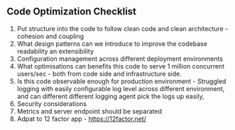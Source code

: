 ## Code Optimization Checklist

1. Put structure into the code to follow clean code and clean architecture -cohesion and coupling
3. What design patterns can we introduce to improve the codebase readability an extensibility 
4. Configuration management across different deployment environments 
5. What optimisations can benefits this code to serve 1 million concurrent users/sec - both from code side and infrastructure side.
6. Is this code observable enough for production environment - Struggled logging with easily configurable log level across different environment, and can different different logging agent pick the logs up easily,
7. Security considerations
8. Metrics and server endpoint should be separated
9. Adpat to 12 factor app - https://12factor.net/
